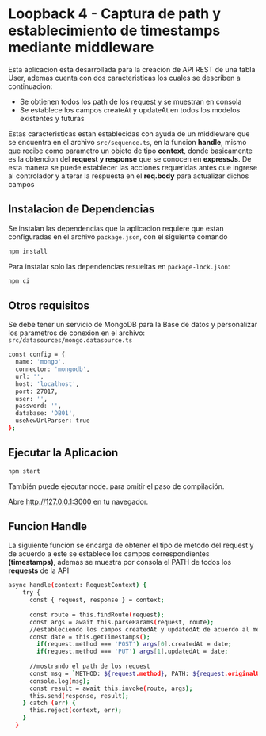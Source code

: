 # Loopback 4 - Captura de path y establecimiento de timestamps mediante middleware

Esta aplicacion esta desarrollada para la creacion de API REST de una tabla User, ademas cuenta con dos caracteristicas los cuales se describen a continuacion:
- Se obtienen todos los path de los request y se muestran en consola
- Se establece los campos createAt y updateAt en todos los modelos existentes y futuras

Estas caracteristicas estan establecidas con ayuda de un middleware que se encuentra en el archivo `src/sequence.ts`, en la funcion **handle**, mismo que recibe como parametro un objeto de tipo **context**, donde basicamente es la obtencion del **request y response** que se conocen en **expressJs**. De esta manera se puede establecer las acciones requeridas antes que ingrese al controlador y alterar la respuesta en el **req.body** para actualizar dichos campos

## Instalacion de Dependencias

Se instalan las dependencias que la aplicacion requiere que estan configuradas en el archivo `package.json`, con el siguiente comando

```sh
npm install
```

Para instalar solo las dependencias resueltas en `package-lock.json`:

```sh
npm ci
```

## Otros requisitos

Se debe tener un servicio de MongoDB para la Base de datos y personalizar los parametros de conexion en el archivo: `src/datasources/mongo.datasource.ts`

```sh
const config = {
  name: 'mongo',
  connector: 'mongodb',
  url: '',
  host: 'localhost',
  port: 27017,
  user: '',
  password: '',
  database: 'DB01',
  useNewUrlParser: true
};
```

## Ejecutar la Aplicacion

```sh
npm start
```

También puede ejecutar node. para omitir el paso de compilación.

Abre http://127.0.0.1:3000 en tu navegador.

## Funcion Handle

La siguiente funcion se encarga de obtener el tipo de metodo del request y de acuerdo a este se establece los campos correspondientes **(timestamps)**, ademas se muestra por consola el PATH de todos los **requests** de la API

```sh
async handle(context: RequestContext) {
    try {
      const { request, response } = context;
      
      const route = this.findRoute(request);
      const args = await this.parseParams(request, route);
      //estableciendo los campos createdAt y updatedAt de acuerdo al metodo
      const date = this.getTimestamps();
        if(request.method === 'POST') args[0].createdAt = date;
        if(request.method === 'PUT') args[1].updatedAt = date;
      
      //mostrando el path de los request
      const msg = `METHOD: ${request.method}, PATH: ${request.originalUrl}`
      console.log(msg);
      const result = await this.invoke(route, args);
      this.send(response, result);
    } catch (err) {
      this.reject(context, err);
    }
  }
```
